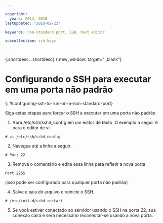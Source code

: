 ```yaml
---

copyright:
  years: 2014, 2018
lastupdated: "2018-02-23"

keywords: non-standard port, SSH, text editor

subcollection: ssh-keys

---
```


{:shortdesc: .shortdesc}
{:new_window: target="_blank"}

# Configurando o SSH para executar em uma porta não padrão
{: #configuring-ssh-to-run-on-a-non-standard-port}

Siga estas etapas para forçar o SSH a executar em uma porta não padrão:

1. Abra /etc/ssh/sshd_config em um editor de texto. O exemplo a seguir é para o editor de vi.
```
# vi /etc/ssh/sshd_config
```

2. Navegue até a linha a seguir:
```
# Port 22
```

3. Remova o comentário e edite essa linha para refletir a nova porta.
```
Port 2255
```
(isso pode ser configurado para qualquer porta não padrão)

4. Salve e saia do arquivo e reinicie o SSH.
```
# /etc/init.d/sshd restart
```

5. Se você estiver conectado ao servidor usando o SSH na porta 22, sua conexão cairá e será necessário
reconectar-se usando a nova porta.
